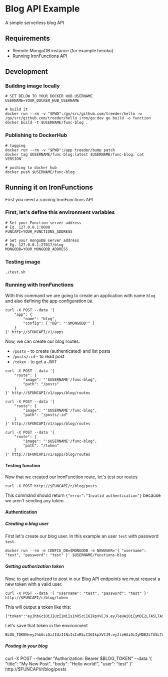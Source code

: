 # Blog API Example

A simple serverless blog API

## Requirements

- Remote MongoDB instance (for example heroku)
- Running IronFunctions API

## Development

### Building image locally

```
# SET BELOW TO YOUR DOCKER HUB USERNAME
USERNAME=YOUR_DOCKER_HUB_USERNAME

# build it
docker run --rm -v "$PWD":/go/src/github.com/treeder/hello -w /go/src/github.com/treeder/hello iron/go:dev go build -o function
docker build -t $USERNAME/func-blog .
```

### Publishing to DockerHub

```
# tagging
docker run --rm -v "$PWD":/app treeder/bump patch
docker tag $USERNAME/func-blog:latest $USERNAME/func-blog:`cat VERSION`

# pushing to docker hub
docker push $USERNAME/func-blog
```

## Running it on IronFunctions

First you need a running IronFunctions API

### First, let's define this environment variables

```
# Set your Function server address
# Eg. 127.0.0.1:8080
FUNCAPI=YOUR_FUNCTIONS_ADDRESS

# Set your mongoDB server address
# Eg. 127.0.0.1:27017/blog
MONGODB=YOUR_MONGODB_ADDRESS
```

### Testing image

```
./test.sh
```

### Running with IronFunctions

With this command we are going to create an application with name `blog` and also defining the app configuration `DB`.

```
curl -X POST --data '{
    "app": {
        "name": "blog",
        "config": { "DB": "'$MONGODB'" }
    }
}' http://$FUNCAPI/v1/apps
```

Now, we can create our blog routes:

- `/posts` - to create (authenticated) and list posts
- `/posts/:id` - to read post
- `/token` - to get a JWT

```
curl -X POST --data '{
    "route": {
        "image": "'$USERNAME'/func-blog",
        "path": "/posts"
    }
}' http://$FUNCAPI/v1/apps/blog/routes
```

```
curl -X POST --data '{
    "route": {
        "image": "'$USERNAME'/func-blog",
        "path": "/posts/:id"
    }
}' http://$FUNCAPI/v1/apps/blog/routes
```

```
curl -X POST --data '{
    "route": {
        "image": "'$USERNAME'/func-blog",
        "path": "/token"
    }
}' http://$FUNCAPI/v1/apps/blog/routes
```

#### Testing function

Now that we created our IronFunction route, let's test our routes

```
curl -X POST http://$FUNCAPI/r/blog/posts
```

This command should return `{"error":"Invalid authentication"}` because we aren't sending any token.

#### Authentication

##### Creating a blog user

First let's create our blog user. In this example an user `test` with password `test`.

```
docker run --rm -e CONFIG_DB=$MONGODB -e NEWUSER='{ "username": "test", "password": "test" }' $USERNAME/functions-blog
```

##### Getting authorization token

Now, to get authorized to post in our Blog API endpoints we must request a new token with a valid user. 

```
curl -X POST --data '{ "username": "test", "password": "test" }' http://$FUNCAPI/r/blog/token
```

This will output a token like this:

```
{"token":"eyJhbGciOiJIUzI1NiIsInR5cCI6IkpXVCJ9.eyJleHAiOiIyMDE2LTA5LTAxVDAwOjQzOjMxLjQwNjY5NTIxNy0wMzowMCIsInVzZXIiOiJ0ZXN0In0.aPKdH3QPauutFsFbSdQyF6q1hqTAas_BCbSYi5mFiSU"}
```

Let's save that token in the environment

```
BLOG_TOKEN=eyJhbGciOiJIUzI1NiIsInR5cCI6IkpXVCJ9.eyJleHAiOiIyMDE2LTA5LTAxVDAwOjQzOjMxLjQwNjY5NTIxNy0wMzowMCIsInVzZXIiOiJ0ZXN0In0.aPKdH3QPauutFsFbSdQyF6q1hqTAas_BCbSYi5mFiSU
```

##### Posting in your blog

curl -X POST --header "Authorization: Bearer $BLOG_TOKEN" --data '{ "title": "My New Post", "body": "Hello world!", "user": "test" }' http://$FUNCAPI/r/blog/posts